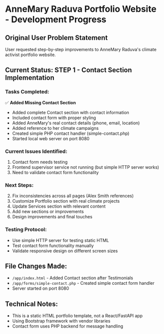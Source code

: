 # AnneMary Raduva Portfolio Website - Development Progress

## Original User Problem Statement
User requested step-by-step improvements to AnneMary Raduva's climate activist portfolio website.

## Current Status: STEP 1 - Contact Section Implementation

### Tasks Completed:
✅ **Added Missing Contact Section**
- Added complete Contact section with contact information
- Included contact form with proper styling  
- Added AnneMary's real contact details (phone, email, location)
- Added reference to her climate campaigns
- Created simple PHP contact handler (simple-contact.php)
- Started local web server on port 8080

### Current Issues Identified:
1. Contact form needs testing
2. Frontend supervisor service not running (but simple HTTP server works)
3. Need to validate contact form functionality

### Next Steps:
2. Fix inconsistencies across all pages (Alex Smith references)
3. Customize Portfolio section with real climate projects
4. Update Services section with relevant content
5. Add new sections or improvements
6. Design improvements and final touches

### Testing Protocol:
- Use simple HTTP server for testing static HTML
- Test contact form functionality manually
- Validate responsive design on different screen sizes

## File Changes Made:
- `/app/index.html` - Added Contact section after Testimonials
- `/app/forms/simple-contact.php` - Created simple contact form handler
- Server started on port 8080

## Technical Notes:
- This is a static HTML portfolio template, not a React/FastAPI app
- Using Bootstrap framework with vendor libraries
- Contact form uses PHP backend for message handling